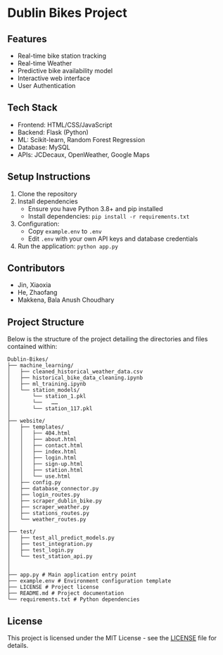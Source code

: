 # Dublin Bikes Project

## Features
- Real-time bike station tracking
- Real-time Weather 
- Predictive bike availability model 
- Interactive web interface
- User Authentication

## Tech Stack
- Frontend: HTML/CSS/JavaScript
- Backend: Flask (Python)
- ML: Scikit-learn, Random Forest Regression
- Database: MySQL
- APIs: JCDecaux, OpenWeather, Google Maps

## Setup Instructions
1. Clone the repository
2. Install dependencies
    - Ensure you have Python 3.8+ and pip installed
    -  Install dependencies:
        `pip install -r requirements.txt`
3. Configuration: 
    - Copy `example.env` to `.env`
    - Edit `.env` with your own API keys and database credentials
4. Run the application: `python app.py`

## Contributors
- Jin, Xiaoxia
- He, Zhaofang
- Makkena, Bala Anush Choudhary

## Project Structure
Below is the structure of the project detailing the directories and files contained within:
```
Dublin-Bikes/
├── machine_learning/
│   ├── cleaned_historical_weather_data.csv
│   ├── historical_bike_data_cleaning.ipynb
│   ├── ml_training.ipynb
│   └── station_models/
│       └── station_1.pkl
│       └──   ……
│       └── station_117.pkl
│
├── website/
│   ├── templates/
│   │   ├── 404.html
│   │   ├── about.html
│   │   ├── contact.html
│   │   ├── index.html
│   │   ├── login.html
│   │   ├── sign-up.html
│   │   ├── station.html
│   │   └── use.html
│   ├── config.py
│   ├── database_connector.py
│   ├── login_routes.py
│   ├── scraper_dublin_bike.py
│   ├── scraper_weather.py
│   ├── stations_routes.py
│   └── weather_routes.py
│
├── test/
│   ├── test_all_predict_models.py
│   ├── test_integration.py
│   ├── test_login.py
│   └── test_station_api.py
│
│
├── app.py # Main application entry point
├── example.env # Environment configuration template
├── LICENSE # Project license
├── README.md # Project documentation
└── requirements.txt # Python dependencies
```
## License

This project is licensed under the MIT License - see the [LICENSE](LICENSE) file for details.